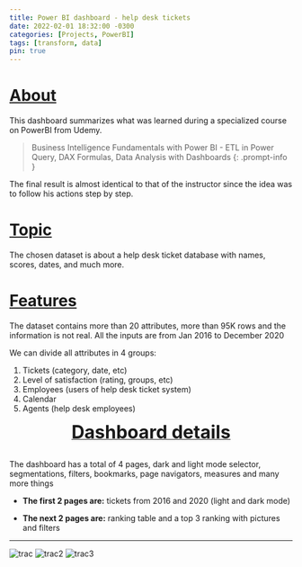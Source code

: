 ```yaml
---
title: Power BI dashboard - help desk tickets
date: 2022-02-01 18:32:00 -0300
categories: [Projects, PowerBI]
tags: [transform, data]
pin: true
---
```


# <u>About</u>

This dashboard summarizes what was learned during a specialized course on PowerBI from Udemy. 

> Business Intelligence Fundamentals with Power BI - ETL in Power Query, DAX Formulas, Data Analysis with Dashboards
{: .prompt-info }

The final result is almost identical to that of the instructor since the idea was to follow his actions step by step.

# <u>Topic</u>

The chosen dataset is about a help desk ticket database with names, scores, dates, and much more.

# <u>Features</u>

The dataset contains more than 20 attributes, more than 95K rows and the information is not real. All the inputs are from Jan 2016 to December 2020

We can divide all attributes in 4 groups: 

1. Tickets (category, date, etc)
2. Level of satisfaction (rating, groups, etc)
3. Employees (users of help desk ticket system)
4. Calendar
5. Agents (help desk employees)

<div style="text-align:center;padding-bottom:15px;"> <u><b><font size="6">Dashboard details</font></b></u> </div>

The dashboard has a total of 4 pages, dark and light mode selector, segmentations, filters, bookmarks, page navigators, measures and many more things

- **The first 2 pages are:** tickets from 2016 and 2020 (light and dark mode)

- **The next 2 pages are:** ranking table and a top 3 ranking with pictures and filters

___

![trac](/trac.png)
![trac2](/trac2.png)
![trac3](/trac3.png)
